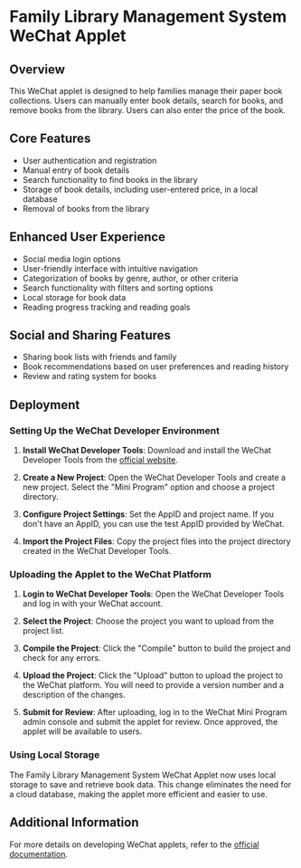 # Family Library Management System WeChat Applet

## Overview

This WeChat applet is designed to help families manage their paper book collections. Users can manually enter book details, search for books, and remove books from the library. Users can also enter the price of the book.

## Core Features

- User authentication and registration
- Manual entry of book details
- Search functionality to find books in the library
- Storage of book details, including user-entered price, in a local database
- Removal of books from the library

## Enhanced User Experience

- Social media login options
- User-friendly interface with intuitive navigation
- Categorization of books by genre, author, or other criteria
- Search functionality with filters and sorting options
- Local storage for book data
- Reading progress tracking and reading goals

## Social and Sharing Features

- Sharing book lists with friends and family
- Book recommendations based on user preferences and reading history
- Review and rating system for books

## Deployment

### Setting Up the WeChat Developer Environment

1. **Install WeChat Developer Tools**: Download and install the WeChat Developer Tools from the [official website](https://developers.weixin.qq.com/miniprogram/en/dev/devtools/download.html).

2. **Create a New Project**: Open the WeChat Developer Tools and create a new project. Select the "Mini Program" option and choose a project directory.

3. **Configure Project Settings**: Set the AppID and project name. If you don't have an AppID, you can use the test AppID provided by WeChat.

4. **Import the Project Files**: Copy the project files into the project directory created in the WeChat Developer Tools.

### Uploading the Applet to the WeChat Platform

1. **Login to WeChat Developer Tools**: Open the WeChat Developer Tools and log in with your WeChat account.

2. **Select the Project**: Choose the project you want to upload from the project list.

3. **Compile the Project**: Click the "Compile" button to build the project and check for any errors.

4. **Upload the Project**: Click the "Upload" button to upload the project to the WeChat platform. You will need to provide a version number and a description of the changes.

5. **Submit for Review**: After uploading, log in to the WeChat Mini Program admin console and submit the applet for review. Once approved, the applet will be available to users.

### Using Local Storage

The Family Library Management System WeChat Applet now uses local storage to save and retrieve book data. This change eliminates the need for a cloud database, making the applet more efficient and easier to use.

## Additional Information

For more details on developing WeChat applets, refer to the [official documentation](https://developers.weixin.qq.com/miniprogram/en/dev/).
